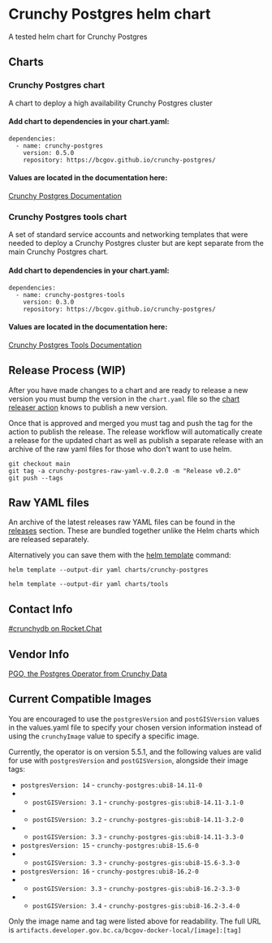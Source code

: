 # Crunchy Postgres helm chart

A tested helm chart for Crunchy Postgres

## Charts

### Crunchy Postgres chart

A chart to deploy a high availability Crunchy Postgres cluster

#### Add chart to dependencies in your chart.yaml:

```
dependencies:
  - name: crunchy-postgres
    version: 0.5.0
    repository: https://bcgov.github.io/crunchy-postgres/
```

#### Values are located in the documentation here:

[Crunchy Postgres Documentation](charts/crunchy-postgres/README.md)

### Crunchy Postgres tools chart

A set of standard service accounts and networking templates that were needed to deploy a Crunchy Postgres cluster but are kept separate from the main Crunchy Postgres chart.

#### Add chart to dependencies in your chart.yaml:

```
dependencies:
  - name: crunchy-postgres-tools
    version: 0.3.0
    repository: https://bcgov.github.io/crunchy-postgres/
```

#### Values are located in the documentation here:

[Crunchy Postgres Tools Documentation](charts/tools/README.md)

## Release Process (WIP)

After you have made changes to a chart and are ready to release a new version you must bump the version in the `chart.yaml` file so the [chart releaser action](https://github.com/helm/chart-releaser-action) knows to publish a new version.

Once that is approved and merged you must tag and push the tag for the action to publish the release. The release workflow will automatically create a release for the updated chart as well as publish a separate release with an archive of the raw yaml files for those who don't want to use helm.

```
git checkout main
git tag -a crunchy-postgres-raw-yaml-v.0.2.0 -m "Release v0.2.0"
git push --tags
```

## Raw YAML files

An archive of the latest releases raw YAML files can be found in the [releases](https://github.com/bcgov/crunchy-postgres/releases) section. These are bundled together unlike the Helm charts which are released separately.

Alternatively you can save them with the [helm template](https://helm.sh/docs/helm/helm_template/) command:

`helm template --output-dir yaml charts/crunchy-postgres`

`helm template --output-dir yaml charts/tools`

## Contact Info

[#crunchydb on Rocket.Chat](https://chat.developer.gov.bc.ca/channel/crunchydb)

## Vendor Info

[PGO, the Postgres Operator from Crunchy Data](https://access.crunchydata.com/documentation/postgres-operator/v5/)

## Current Compatible Images

You are encouraged to use the `postgresVersion` and `postGISVersion` values in the values.yaml file to specify your chosen version information instead of using the `crunchyImage` value to specify a specific image.

Currently, the operator is on version 5.5.1, and the following values are valid for use with `postgresVersion` and `postGISVersion`, alongside their image tags:

-  `postgresVersion: 14` - `crunchy-postgres:ubi8-14.11-0`
- - `postGISVersion: 3.1` - `crunchy-postgres-gis:ubi8-14.11-3.1-0`
- - `postGISVersion: 3.2` - `crunchy-postgres-gis:ubi8-14.11-3.2-0`
- - `postGISVersion: 3.3` - `crunchy-postgres-gis:ubi8-14.11-3.3-0`
-  `postgresVersion: 15` - `crunchy-postgres:ubi8-15.6-0`
- - `postGISVersion: 3.3` - `crunchy-postgres-gis:ubi8-15.6-3.3-0`
-  `postgresVersion: 16` - `crunchy-postgres:ubi8-16.2-0`
- - `postGISVersion: 3.3` - `crunchy-postgres-gis:ubi8-16.2-3.3-0`
- - `postGISVersion: 3.4` - `crunchy-postgres-gis:ubi8-16.2-3.4-0`

Only the image name and tag were listed above for readability. The full URL is `artifacts.developer.gov.bc.ca/bcgov-docker-local/[image]:[tag]`

